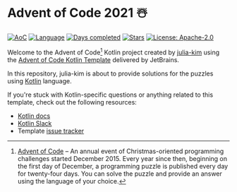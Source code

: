 # Advent of Code 2021 ☃️

[![AoC](https://img.shields.io/badge/Advent%20of%20Code-2021-blue?style=for-the-badge)](https://adventofcode.com/2020)
[![Language](https://img.shields.io/badge/Language-Kotlin-ff69b4?style=for-the-badge)](https://kotlinlang.org/)
[![Days completed](https://img.shields.io/badge/Days%20Completed-4-red?style=for-the-badge)](https://github.com/julia-kim/advent-of-code-2021/tree/main/src/main/kotlin/days)
[![Stars](https://img.shields.io/badge/Stars⭐%20-8-yellow?style=for-the-badge)](https://github.com/julia-kim/advent-of-code-2021/tree/main/src/main/kotlin/days)
[![License: Apache-2.0](https://img.shields.io/github/license/julia-kim/advent-of-code-2021?style=for-the-badge)](https://www.apache.org/licenses/LICENSE-2.0)

Welcome to the Advent of Code[^aoc] Kotlin project created by [julia-kim][github] using the [Advent of Code Kotlin Template][template] delivered by JetBrains.

In this repository, julia-kim is about to provide solutions for the puzzles using [Kotlin][kotlin] language.

If you're stuck with Kotlin-specific questions or anything related to this template, check out the following resources:

- [Kotlin docs][docs]
- [Kotlin Slack][slack]
- Template [issue tracker][issues]


[^aoc]:
    [Advent of Code][aoc] – An annual event of Christmas-oriented programming challenges started December 2015.
    Every year since then, beginning on the first day of December, a programming puzzle is published every day for twenty-four days.
    You can solve the puzzle and provide an answer using the language of your choice.

[aoc]: https://adventofcode.com
[docs]: https://kotlinlang.org/docs/home.html
[github]: https://github.com/julia-kim
[issues]: https://github.com/kotlin-hands-on/advent-of-code-kotlin-template/issues
[kotlin]: https://kotlinlang.org
[slack]: https://surveys.jetbrains.com/s3/kotlin-slack-sign-up
[template]: https://github.com/kotlin-hands-on/advent-of-code-kotlin-template
